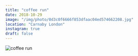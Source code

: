 ```yaml
---
title: "coffee run"
date: 2018-10-29
image: "/img/photo/0d3c0f6666f853dfaac04ed574662208.jpg"
location: "Carnaby London"
instagram: true
draft: false
---
```


![coffee run](/img/photo/0d3c0f6666f853dfaac04ed574662208.jpg)
